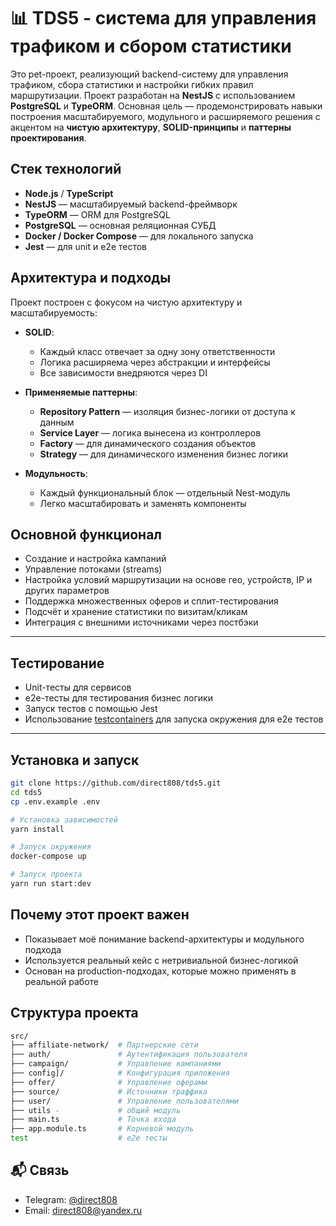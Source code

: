# 📊 TDS5 - система для управления трафиком и сбором статистики

Это pet-проект, реализующий backend-систему для управления трафиком, сбора статистики и настройки гибких правил маршрутизации. Проект разработан на **NestJS** с использованием **PostgreSQL** и **TypeORM**. Основная цель — продемонстрировать навыки построения масштабируемого, модульного и расширяемого решения с акцентом на **чистую архитектуру**, **SOLID-принципы** и **паттерны проектирования**.

## Стек технологий

- **Node.js** / **TypeScript**
- **NestJS** — масштабируемый backend-фреймворк
- **TypeORM** — ORM для PostgreSQL
- **PostgreSQL** — основная реляционная СУБД
- **Docker / Docker Compose** — для локального запуска
- **Jest** — для unit и е2е тестов

## Архитектура и подходы

Проект построен с фокусом на чистую архитектуру и масштабируемость:

- **SOLID**:

    - Каждый класс отвечает за одну зону ответственности
    - Логика расширяема через абстракции и интерфейсы
    - Все зависимости внедряются через DI

- **Применяемые паттерны**:

    - **Repository Pattern** — изоляция бизнес-логики от доступа к данным
    - **Service Layer** — логика вынесена из контроллеров
    - **Factory** — для динамического создания объектов
    - **Strategy** — для динамического изменения бизнес логики

- **Модульность**:

    - Каждый функциональный блок — отдельный Nest-модуль
    - Легко масштабировать и заменять компоненты

## Основной функционал

- Создание и настройка кампаний
- Управление потоками (streams)
- Настройка условий маршрутизации на основе гео, устройств, IP и других параметров
- Поддержка множественных оферов и сплит-тестирования
- Подсчёт и хранение статистики по визитам/кликам
- Интеграция с внешними источниками через постбэки

---

## Тестирование

* Unit-тесты для сервисов
* e2e-тесты для тестирования бизнес логики
* Запуск тестов с помощью Jest
* Использование <a href="https://testcontainers.com/" target="blank">testcontainers</a> для запуска окружения для e2e тестов


---

## Установка и запуск

```bash
git clone https://github.com/direct808/tds5.git
cd tds5
cp .env.example .env

# Установка зависимостей
yarn install

# Запуск окружения
docker-compose up 

# Запуск проекта
yarn run start:dev
```

## Почему этот проект важен

* Показывает моё понимание backend-архитектуры и модульного подхода
* Используется реальный кейс с нетривиальной бизнес-логикой
* Основан на production-подходах, которые можно применять в реальной работе


## Структура проекта

```bash
src/
├── affiliate-network/  # Партнерские сети
├── auth/               # Аутентификация пользователя
├── campaign/           # Управление кампаниями
├── config]/            # Конфигурация приложения
├── offer/              # Управление оферами
├── source/             # Источники траффика
├── user/               # Управление пользователями
├── utils -             # общий модуль
├── main.ts             # Точка входа
├── app.module.ts       # Корневой модуль
test                    # e2e тесты
```

## 📬 Связь

* Telegram: [@direct808](https://t.me/direct808)
* Email: [direct808@yandex.ru](mailto:direct808@yandex.ru)
